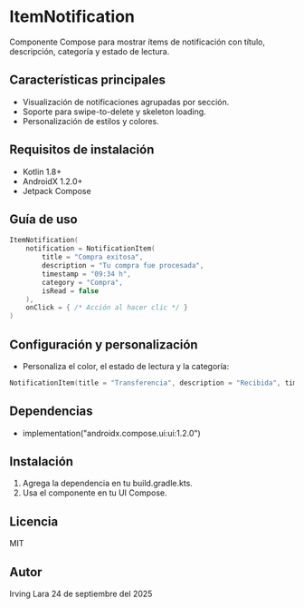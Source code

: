 # ItemNotification

Componente Compose para mostrar ítems de notificación con título, descripción, categoría y estado de lectura.

## Características principales
- Visualización de notificaciones agrupadas por sección.
- Soporte para swipe-to-delete y skeleton loading.
- Personalización de estilos y colores.

## Requisitos de instalación
- Kotlin 1.8+
- AndroidX 1.2.0+
- Jetpack Compose

## Guía de uso
```kotlin
ItemNotification(
    notification = NotificationItem(
        title = "Compra exitosa",
        description = "Tu compra fue procesada",
        timestamp = "09:34 h",
        category = "Compra",
        isRead = false
    ),
    onClick = { /* Acción al hacer clic */ }
)
```

## Configuración y personalización
- Personaliza el color, el estado de lectura y la categoría:
```kotlin
NotificationItem(title = "Transferencia", description = "Recibida", timestamp = "08:45 h", category = "Transferencia", isRead = true)
```

## Dependencias
- implementation("androidx.compose.ui:ui:1.2.0")

## Instalación
1. Agrega la dependencia en tu build.gradle.kts.
2. Usa el componente en tu UI Compose.

## Licencia
MIT

## Autor
Irving Lara
24 de septiembre del 2025

